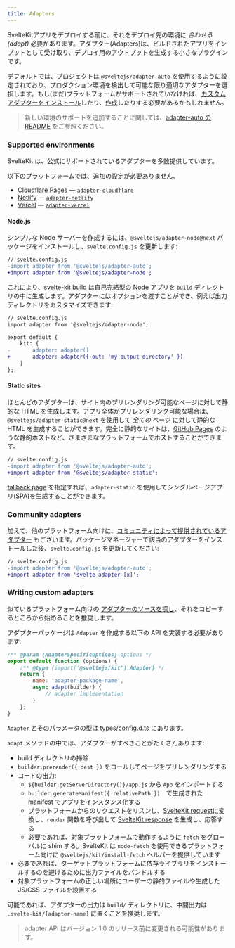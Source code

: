 ```yaml
---
title: Adapters
---
```


SvelteKitアプリをデプロイする前に、それをデプロイ先の環境に _合わせる(adapt)_ 必要があります。アダプター(Adapters)は、ビルドされたアプリをインプットとして受け取り、デプロイ用のアウトプットを生成する小さなプラグインです。

デフォルトでは、プロジェクトは `@sveltejs/adapter-auto` を使用するように設定されており、プロダクション環境を検出して可能な限り適切なアダプターを選択します。もし(まだ)プラットフォームがサポートされていなければ、[カスタムアダプターをインストール](#adapters-installing-custom-adapters)したり、[作成](#adapters-writing-custom-adapters)したりする必要があるかもしれません。

> 新しい環境のサポートを追加することに関しては、[adapter-auto の README](https://github.com/sveltejs/kit/tree/master/packages/adapter-auto) をご参照ください。

### Supported environments

SvelteKit は、公式にサポートされているアダプターを多数提供しています。

以下のプラットフォームでは、追加の設定が必要ありません。

- [Cloudflare Pages](https://developers.cloudflare.com/pages/) — [`adapter-cloudflare`](https://github.com/sveltejs/kit/tree/master/packages/adapter-cloudflare)
- [Netlify](https://netlify.com) — [`adapter-netlify`](https://github.com/sveltejs/kit/tree/master/packages/adapter-netlify)
- [Vercel](https://vercel.com) — [`adapter-vercel`](https://github.com/sveltejs/kit/tree/master/packages/adapter-vercel)

#### Node.js

シンプルな Node サーバーを作成するには、`@sveltejs/adapter-node@next` パッケージをインストールし、`svelte.config.js` を更新します:

```diff
// svelte.config.js
-import adapter from '@sveltejs/adapter-auto';
+import adapter from '@sveltejs/adapter-node';
```

これにより、[svelte-kit build](#command-line-interface-svelte-kit-build) は自己完結型の Node アプリを `build` ディレクトリの中に生成します。アダプターにはオプションを渡すことができ、例えば出力ディレクトリをカスタマイズできます:

```diff
// svelte.config.js
import adapter from '@sveltejs/adapter-node';

export default {
	kit: {
-		adapter: adapter()
+		adapter: adapter({ out: 'my-output-directory' })
	}
};
```

#### Static sites

ほとんどのアダプターは、サイト内のプリレンダリング可能なページに対して静的な HTML を生成します。アプリ全体がプリレンダリング可能な場合は、`@sveltejs/adapter-static@next` を使用して _全ての_ ページ に対して静的な HTML を生成することができます。完全に静的なサイトは、[GitHub Pages](https://pages.github.com/) のような静的ホストなど、さまざまなプラットフォームでホストすることができます。

```diff
// svelte.config.js
-import adapter from '@sveltejs/adapter-auto';
+import adapter from '@sveltejs/adapter-static';
```

[fallback page](https://github.com/sveltejs/kit/tree/master/packages/adapter-static#spa-mode) を指定すれば、`adapter-static` を使用してシングルページアプリ(SPA)を生成することができます。

### Community adapters

加えて、他のプラットフォーム向けに、[コミュニティによって提供されているアダプター](https://sveltesociety.dev/components#adapters) もございます。パッケージマネージャーで該当のアダプターをインストールした後、`svelte.config.js` を更新してください:

```diff
// svelte.config.js
-import adapter from '@sveltejs/adapter-auto';
+import adapter from 'svelte-adapter-[x]';
```

### Writing custom adapters

似ているプラットフォーム向けの [アダプターのソースを探し](https://github.com/sveltejs/kit/tree/master/packages)、それをコピーするところから始めることを推奨します。

アダプターパッケージは `Adapter` を作成する以下の API を実装する必要があります:

```js
/** @param {AdapterSpecificOptions} options */
export default function (options) {
	/** @type {import('@sveltejs/kit').Adapter} */
	return {
		name: 'adapter-package-name',
		async adapt(builder) {
			// adapter implementation
		}
	};
}
```

`Adapter` とそのパラメータの型は [types/config.d.ts](https://github.com/sveltejs/kit/blob/master/packages/kit/types/config.d.ts) にあります。

`adapt` メソッドの中では、アダプターがすべきことがたくさんあります:

- build ディレクトリの掃除
- `builder.prerender({ dest })` をコールしてページをプリレンダリングする
- コードの出力:
  - `${builder.getServerDirectory()}/app.js` から `App` をインポートする
  - `builder.generateManifest({ relativePath })`　で生成された manifest でアプリをインスタンス化する
  - プラットフォームからのリクエストをリスンし、[SvelteKit request](#hooks-handle)に変換し、`render` 関数を呼び出して [SvelteKit response](#hooks-handle) を生成し、応答する
  - 必要であれば、対象プラットフォームで動作するように `fetch` をグローバルに shim する。SvelteKit は `node-fetch` を使用できるプラットフォーム向けに `@sveltejs/kit/install-fetch` ヘルパーを提供しています
- 必要であれば、ターゲットプラットフォームに依存ライブラリをインストールするのを避けるために出力ファイルをバンドルする
- 対象プラットフォームの正しい場所にユーザーの静的ファイルや生成した JS/CSS ファイルを設置する

可能であれば、アダプターの出力は `build/` ディレクトリに、中間出力は `.svelte-kit/[adapter-name]` に置くことを推奨します。

> adapter API はバージョン 1.0 のリリース前に変更される可能性があります。
